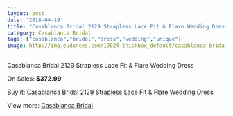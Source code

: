 ```yaml
---
layout: post
date: '2018-04-19'
title: "Casablanca Bridal 2129 Strapless Lace Fit & Flare Wedding Dress"
category: Casablanca Bridal
tags: ["casablanca","bridal","dress","wedding","unique"]
image: http://img.eudances.com/19024-thickbox_default/casablanca-bridal-2129-strapless-lace-fit-flare-wedding-dress.jpg
---
```

Casablanca Bridal 2129 Strapless Lace Fit & Flare Wedding Dress

On Sales: **$372.99**
<a href="https://www.eudances.com/en/casablanca-bridal/5657-casablanca-bridal-2129-strapless-lace-fit-flare-wedding-dress.html"><amp-img layout="responsive" width="600" height="600" src="//img.eudances.com/19024-thickbox_default/casablanca-bridal-2129-strapless-lace-fit-flare-wedding-dress.jpg" alt="Casablanca Bridal 2129 Strapless Lace Fit & Flare Wedding Dress 0" /></a>
<a href="https://www.eudances.com/en/casablanca-bridal/5657-casablanca-bridal-2129-strapless-lace-fit-flare-wedding-dress.html"><amp-img layout="responsive" width="600" height="600" src="//img.eudances.com/19026-thickbox_default/casablanca-bridal-2129-strapless-lace-fit-flare-wedding-dress.jpg" alt="Casablanca Bridal 2129 Strapless Lace Fit & Flare Wedding Dress 1" /></a>
<a href="https://www.eudances.com/en/casablanca-bridal/5657-casablanca-bridal-2129-strapless-lace-fit-flare-wedding-dress.html"><amp-img layout="responsive" width="600" height="600" src="//img.eudances.com/19025-thickbox_default/casablanca-bridal-2129-strapless-lace-fit-flare-wedding-dress.jpg" alt="Casablanca Bridal 2129 Strapless Lace Fit & Flare Wedding Dress 2" /></a>

Buy it: [Casablanca Bridal 2129 Strapless Lace Fit & Flare Wedding Dress](https://www.eudances.com/en/casablanca-bridal/5657-casablanca-bridal-2129-strapless-lace-fit-flare-wedding-dress.html "Casablanca Bridal 2129 Strapless Lace Fit & Flare Wedding Dress")

View more: [Casablanca Bridal](https://www.eudances.com/en/4-casablanca-bridal "Casablanca Bridal")